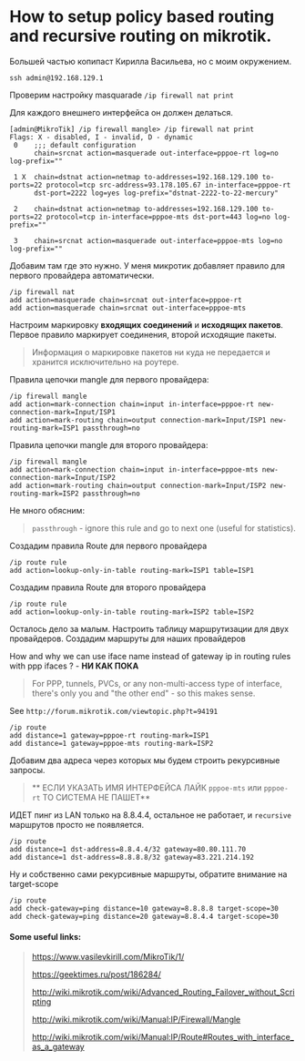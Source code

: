
# How to setup policy based routing and recursive routing on mikrotik.

Большей частью копипаст Кирилла Васильева, но с моим окружением.

```
ssh admin@192.168.129.1
```

Проверим настройку masquarade `/ip firewall nat print`

Для каждого внешнего интерфейса он должен делаться.

```
[admin@MikroTik] /ip firewall mangle> /ip firewall nat print
Flags: X - disabled, I - invalid, D - dynamic 
 0    ;;; default configuration
      chain=srcnat action=masquerade out-interface=pppoe-rt log=no log-prefix="" 

 1 X  chain=dstnat action=netmap to-addresses=192.168.129.100 to-ports=22 protocol=tcp src-address=93.178.105.67 in-interface=pppoe-rt 
      dst-port=2222 log=yes log-prefix="dstnat-2222-to-22-mercury" 

 2    chain=dstnat action=netmap to-addresses=192.168.129.100 to-ports=22 protocol=tcp in-interface=pppoe-mts dst-port=443 log=no log-prefix="" 

 3    chain=srcnat action=masquerade out-interface=pppoe-mts log=no log-prefix="" 
```

Добавим там где это нужно. У меня микротик добавляет правило для первого провайдера автоматически.

```
/ip firewall nat
add action=masquerade chain=srcnat out-interface=pppoe-rt
add action=masquerade chain=srcnat out-interface=pppoe-mts
```


Настроим маркировку **входящих соединений** и **исходящих пакетов**.
Первое правило маркирует соединения, второй исходящие пакеты.

> Информация о маркировке пакетов ни куда не передается и хранится исключительно на роутере.

Правила цепочки mangle для первого провайдера:

```
/ip firewall mangle
add action=mark-connection chain=input in-interface=pppoe-rt new-connection-mark=Input/ISP1
add action=mark-routing chain=output connection-mark=Input/ISP1 new-routing-mark=ISP1 passthrough=no
```

Правила цепочки mangle для второго провайдера:

```
/ip firewall mangle
add action=mark-connection chain=input in-interface=pppoe-mts new-connection-mark=Input/ISP2
add action=mark-routing chain=output connection-mark=Input/ISP2 new-routing-mark=ISP2 passthrough=no
```

Не много обясним:

> `passthrough` - ignore this rule and go to next one (useful for statistics).

Создадим правила Route для первого провайдера

```
/ip route rule
add action=lookup-only-in-table routing-mark=ISP1 table=ISP1
```

Создадим правила Route для второго провайдера

```
/ip route rule
add action=lookup-only-in-table routing-mark=ISP2 table=ISP2
```

Осталось дело за малым. Настроить таблицу маршрутизации для двух провайдеров.
Создадим маршруты для наших провайдеров

How and why we can use iface name instead of gateway ip in routing rules with ppp ifaces ? - **НИ КАК ПОКА**

> For PPP, tunnels, PVCs, or any non-multi-access type of interface, there's only you and "the other end" - so this makes sense.

See `http://forum.mikrotik.com/viewtopic.php?t=94191`

```
/ip route
add distance=1 gateway=pppoe-rt routing-mark=ISP1
add distance=1 gateway=pppoe-mts routing-mark=ISP2
```

Добавим два адреса через которых мы будем строить рекурсивные запросы.

> ** ЕСЛИ УКАЗАТЬ ИМЯ ИНТЕРФЕЙСА ЛАЙК `pppoe-mts` или `pppoe-rt` ТО СИСТЕМА НЕ ПАШЕТ** 

ИДЕТ пинг из LAN только на 8.8.4.4, остальное не работает, и `recursive` маршрутов просто не появляется.

```
/ip route
add distance=1 dst-address=8.8.4.4/32 gateway=80.80.111.70
add distance=1 dst-address=8.8.8.8/32 gateway=83.221.214.192
```

Ну и собственно сами рекурсивные маршруты, обратите внимание на target-scope

```
/ip route
add check-gateway=ping distance=10 gateway=8.8.8.8 target-scope=30
add check-gateway=ping distance=20 gateway=8.8.4.4 target-scope=30
```


#### Some useful links:

> https://www.vasilevkirill.com/MikroTik/1/
> 
> https://geektimes.ru/post/186284/
> 
> http://wiki.mikrotik.com/wiki/Advanced_Routing_Failover_without_Scripting
>
> http://wiki.mikrotik.com/wiki/Manual:IP/Firewall/Mangle
>
> http://wiki.mikrotik.com/wiki/Manual:IP/Route#Routes_with_interface_as_a_gateway

